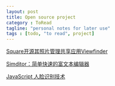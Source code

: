 ```yaml
---
layout: post
title: Open source project
category : ToRead
tagline: "personal notes for later use"
tags : [todo, "to read", project]
---
```


[Square开源其照片管理共享应用Viewfinder](http://www.iteye.com/news/29023)

[Simditor：简单快速的富文本编辑器](http://www.iteye.com/news/29034)

[JavaScript 人脸识别技术](http://www.iteye.com/news/29033)











